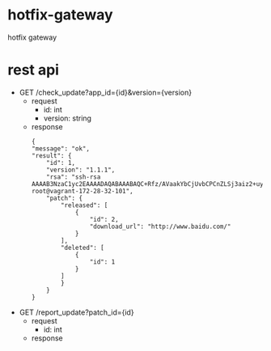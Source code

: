 # hotfix-gateway
hotfix gateway

# rest api
* GET /check_update?app_id={id}&version={version}
  * request
    * id: int
    * version: string
  * response
    ```
    {
    "message": "ok",
    "result": {
        "id": 1,
        "version": "1.1.1",
        "rsa": "ssh-rsa AAAAB3NzaC1yc2EAAAADAQABAAABAQC+Rfz/AVaakYbCjUvbCPCnZLSj3aiz2+uyDwgw7o5z1XuBTDA+IHmHuAadoeQpdx359f6g4Vqh6DYy+70iXO4FPQi6Uf/aSoCWUyvbZXmc9TlqlggCOykc8Jm4I586z9b80iQYA4CHG8kNgbTZ5ZNcorPaHR89w1RLj9GlpsEGXCv+nGblIO2ULx7wL+IBJ9M0FXuMZNhTCb0Hsy1C1lgJ36Ru3uHVfL6EF3U/riFiamMvsqOvUWGxfir/QBNSHJ65JgZaghQMhDFSXdhbU4KUfLO2mscjRvlfwTAxkhdTwApn3AOcXc1etIgKZNCdEKcP/7xyDpkIVkHSHq+jMPS7 root@vagrant-172-28-32-101",
        "patch": {
            "released": [
                {
                    "id": 2,
                    "download_url": "http://www.baidu.com/"
                }
            ],
            "deleted": [
                {
                    "id": 1
                }
            ]
            }
        }
    }
    ```
* GET /report_update?patch_id={id}
  * request
    * id: int
  * response
